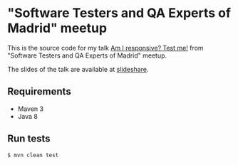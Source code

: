 # "Software Testers and QA Experts of Madrid" meetup

This is the source code for my talk [Am I responsive? Test me!](http://www.expoqa.com/AfterTest_Am_I_responsive,_TEST_ME!_session_137.html) from "Software Testers and QA Experts of Madrid" meetup.

The slides of the talk are available at [slideshare](http://www.slideshare.net/FernandoMartnGil/am-i-responsive-test-me-galen-framework).

## Requirements
* Maven 3
* Java 8

## Run tests

```
$ mvn clean test
```